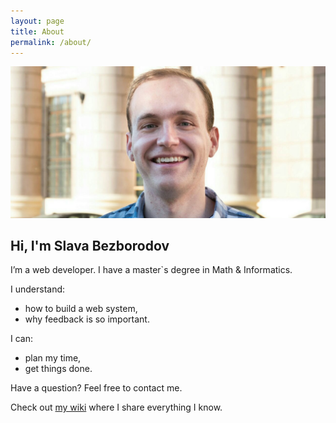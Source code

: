 ```yaml
---
layout: page
title: About
permalink: /about/
---
```


![](/assets/img/about/ava.jpeg)

## Hi, I'm Slava Bezborodov

I’m a web developer. I have a master`s degree in Math & Informatics.

I understand:
- how to build a web system,
- why feedback is so important.

I can:
- plan my time,
- get things done.

Have a question? Feel free to contact me.

Check out [my wiki](https://slavabezborodov56.gitbook.io/wiki/) where I share everything I know.
